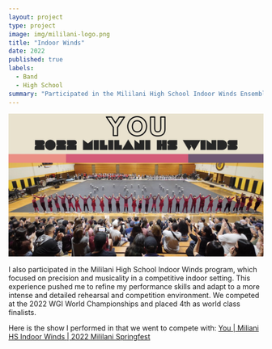 ```yaml
---
layout: project
type: project
image: img/mililani-logo.png
title: "Indoor Winds"
date: 2022
published: true
labels:
  - Band
  - High School
summary: "Participated in the Mililani High School Indoor Winds Ensemble."
---
```


<img class="img-fluid" src="Mililani-Indoor.png">

I also participated in the Mililani High School Indoor Winds program, which focused on precision and musicality in a competitive indoor setting. This experience pushed me to refine my performance skills and adapt to a more intense and detailed rehearsal and competition environment. We competed at the 2022 WGI World Championships and placed 4th as world class finalists.

Here is the show I performed in that we went to compete with: <a href="https://www.youtube.com/watch?v=Q4wWOSNgUT0"><i class="large github icon "></i>You | Miliani HS Indoor Winds | 2022 Mililani Springfest</a>
